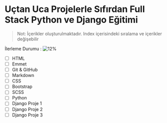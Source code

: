 # Uçtan Uca Projelerle Sıfırdan Full Stack Python ve Django Eğitimi

> Not: İçerikler oluşturulmaktadır. Index içerisindeki sıralama ve içerikler değişebilir

İlerleme Durumu : ![12%](https://progress-bar.dev/12)

- [ ] HTML
- [ ] Emmet
- [ ] Git & GitHub
- [ ] Markdown
- [ ] CSS
- [ ] Bootstrap
- [ ] SCSS
- [ ] Python
- [ ] Django Proje 1
- [ ] Django Proje 2
- [ ] Django Proje 3